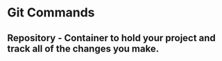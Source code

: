 # Git Commands

## Repository - Container to hold your project and track all of the changes you make.

